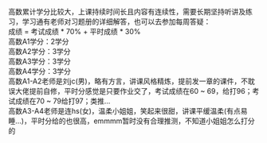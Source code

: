 高数累计学分比较大，上课持续时间长且内容有连续性，需要长期坚持听讲及练习，学习通有老师对习题册的详细解答，也可以去参加每周答疑：  
成绩 = 考试成绩 * 70% + 平时成绩 * 30%   
高数A1学分：2学分   
高数A2学分：3学分  
高数A3学分：3学分  
高数A4学分：3学分   
高数A1-A2老师是刘jc(男)，略有方言，讲课风格精炼，提前发一章的课件，不耽误大佬提前自修，平时分感觉是只要作业交了，考试成绩在60 ~ 69，给打96；考试成绩在70 ~ 79给打97；类推...   
高数A3-A4老师是连hs(女)，温柔小姐姐，笑起来很甜，讲课平缓温柔(有点易睡...)，平时分给的也很高，emmmm暂时没有合理推测，不知道小姐姐怎么打分的   
